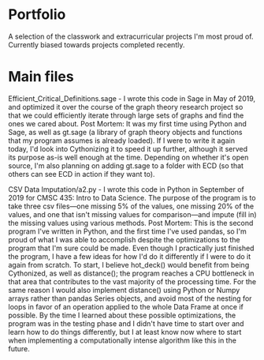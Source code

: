 # Portfolio
A selection of the classwork and extracurricular projects I'm most proud of. Currently biased towards projects completed recently.

# Main files
Efficient_Critical_Definitions.sage - I wrote this code in Sage in May of 2019, and optimized it over the course of the graph theory research project so that we could efficiently iterate through large sets of graphs and find the ones we cared about. 
Post Mortem: It was my first time using Python and Sage, as well as gt.sage (a library of graph theory objects and functions that my program assumes is already loaded). If I were to write it again today, I'd look into Cythonizing it to speed it up further, although it served its purpose as-is well enough at the time.
Depending on whether it's open source, I'm also planning on adding gt.sage to a folder with ECD (so that others can see ECD in action if they want to).

CSV Data Imputation/a2.py - I wrote this code in Python in September of 2019 for CMSC 435: Intro to Data Science. The purpose of the program is to take three csv files—one missing 5% of the values, one missing 20% of the values, and one that isn't missing values for comparison—and impute (fill in) the missing values using various methods. 
Post Mortem: This is the second program I've written in Python, and the first time I've used pandas, so I'm proud of what I was able to accomplish despite the optimizations to the program that I'm sure could be made. Even though I practically just finished the program, I have a few ideas for how I'd do it differently if I were to do it again from scratch. To start, I believe hot_deck() would benefit from being Cythonized, as well as distance(); the program reaches a CPU bottleneck in that area that contributes to the vast majority of the processing time. For the same reason I would also implement distance() using Python or Numpy arrays rather than pandas Series objects, and avoid most of the nesting for loops in favor of an operation applied to the whole Data Frame at once if possible. By the time I learned about these possible optimizations, the program was in the testing phase and I didn't have time to start over and learn how to do things differently, but I at least know now where to start when implementing a computationally intense algorithm like this in the future.
